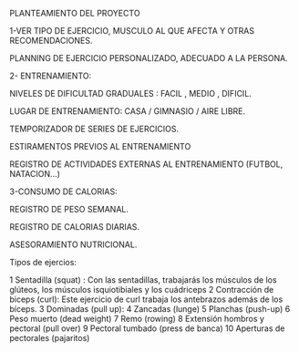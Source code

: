 PLANTEAMIENTO DEL PROYECTO

1-VER TIPO DE EJERCICIO, MUSCULO AL QUE AFECTA Y OTRAS RECOMENDACIONES. 

PLANNING DE EJERCICIO PERSONALIZADO, ADECUADO A LA PERSONA. 

 

2- ENTRENAMIENTO: 

NIVELES DE DIFICULTAD GRADUALES : FACIL , MEDIO , DIFICIL.

LUGAR DE ENTRENAMIENTO: CASA / GIMNASIO / AIRE LIBRE.

TEMPORIZADOR DE SERIES DE EJERCICIOS. 

ESTIRAMENTOS PREVIOS AL ENTRENAMIENTO 

REGISTRO DE ACTIVIDADES EXTERNAS AL ENTRENAMIENTO (FUTBOL, NATACION...) 

 

3-CONSUMO DE CALORIAS: 

REGISTRO DE PESO SEMANAL. 

REGISTRO DE CALORIAS DIARIAS.

ASESORAMIENTO NUTRICIONAL. 


Tipos de ejercios:

1 Sentadilla (squat) :  Con las sentadillas, trabajarás los músculos de los glúteos, los músculos isquiotibiales y los cuádriceps
2 Contracción de biceps (curl): Este ejercicio de curl trabaja los antebrazos además de los bíceps.
3 Dominadas (pull up): 
4 Zancadas (lunge)
5 Planchas (push-up)
6 Peso muerto (dead weight)
7 Remo (rowing)
8 Extensión hombros y pectoral (pull over)
9 Pectoral tumbado (press de banca)
10 Aperturas de pectorales (pajaritos)
